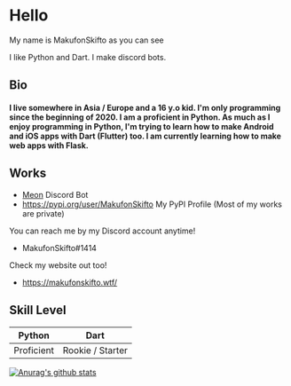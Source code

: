 # Hello

My name is MakufonSkifto as you can see

I like Python and Dart. I make discord bots.

## Bio

#### I live somewhere in Asia / Europe and a 16 y.o kid. I'm only programming since the beginning of 2020. I am a proficient in Python. As much as I enjoy programming in Python, I'm trying to learn how to make Android and iOS apps with Dart (Flutter) too. I am currently learning how to make web apps with Flask.

## Works
* [Meon](https://top.gg/bot/713066005911568424) Discord Bot
* https://pypi.org/user/MakufonSkifto My PyPI Profile
(Most of my works are private)


You can reach me by my Discord account anytime!
* MakufonSkifto#1414

Check my website out too!
* https://makufonskifto.wtf/

## Skill Level
| Python        | Dart                                        |
| ------------- |---------------------------------------------|
| Proficient    | Rookie / Starter                            |

[![Anurag's github stats](https://github-readme-stats.vercel.app/api?username=makufonskifto&count_private=true&show_icons=true&theme=dark)](https://github.com/anuraghazra/github-readme-stats)
